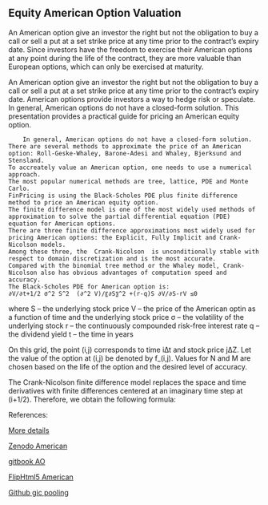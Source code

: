 ## Equity American Option Valuation

An American option give an investor the right but not the obligation to buy a call or sell a put at a set strike price at any time prior to the contract’s expiry date. Since investors have the freedom to exercise their American options at any point during the life of the contract, they are more valuable than European options, which can only be exercised at maturity.  

An American option give an investor the right but not the obligation to buy a call or sell a put at a set strike price at any time prior to the contract’s expiry date. American options provide investors a way to hedge risk or speculate.  In general, American options do not have a closed-form solution. This presentation provides a practical guide for pricing an American equity option. 

		In general, American options do not have a closed-form solution.
	There are several methods to approximate the price of an American option: Roll-Geske-Whaley, Barone-Adesi and Whaley, Bjerksund and Stensland.
	To accreately value an American option, one needs to use a numerical approach.
	The most popular numerical methods are tree, lattice, PDE and Monte Carlo.
	FinPricing is using the Black-Scholes PDE plus finite difference method to price an American equity option.
	The finite difference model is one of the most widely used methods of approximation to solve the partial differential equation (PDE) equation for American options.
	There are three finite difference approximations most widely used for pricing American options: the Explicit, Fully Implicit and Crank-Nicolson models.
	Among these three, the  Crank-Nicolson  is unconditionally stable with respect to domain discretization and is the most accurate. 
	Compared with the binomial tree method or the Whaley model, Crank-Nicolson also has obvious advantages of computation speed and accuracy. 
	The Black-Scholes PDE for American option is:
	∂V/∂t+1/2 σ^2 S^2  (∂^2 V)/〖∂S〗^2 +(r-q)S ∂V/∂S-rV ≤0	
where
S – the underlying stock price
V – the price of the American optin as a function of time and the underlying stock price
σ – the volatility of the underlying stock
r – the continuously compounded risk-free interest rate
q – the dividend yield
t – the time in years

On this grid, the point (i,j) corresponds to time i∆t and stock price j∆Z. Let the value of the option at (i,j) be denoted by f_(i,j). Values for N and M are chosen based on the life of the option and the desired level of accuracy.

The Crank-Nicolson finite difference model replaces the space and time derivatives with finite differences centered at an imaginary time step at (i+1/2). Therefore, we obtain the following formula:


References:

[More details](./EqAmerican-1.pdf)

[Zenodo American](https://zenodo.org/record/5748070)

[gitbook AO](https://captim.gitbook.io/eqamerican/)

[FlipHtml5 American](https://fliphtml5.com/download/download-pdf-file.php?str=x0DZh9GTud3bENXamcTOxgjM5ITPkl0av9mY)

[Github gic pooling](https://github.com/timxiao1203/EquityLinkedGICPooling)
